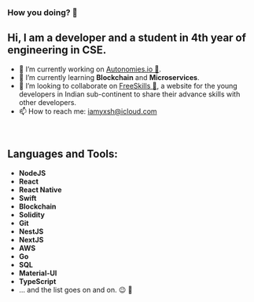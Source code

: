 ### How you doing? 👋

## Hi, I am a developer and a student in 4th year of engineering in CSE.

- 🔭 I’m currently working on [Autonomies.io 🎸](https://www.autonomies.io/).
- 🌱 I’m currently learning __Blockchain__ and __Microservices__.
- 👯 I’m looking to collaborate on [FreeSkills 🦋](https://github.com/Free-Skills), a website for the young developers in Indian sub-continent to share their advance skills with other developers.
- 📫 How to reach me: iamyxsh@icloud.com

<br />

## Languages and Tools: 

- __NodeJS__
- __React__
- __React Native__
- __Swift__
- __Blockchain__
- __Solidity__
- __Git__
- __NestJS__
- __NextJS__
- __AWS__
- __Go__
- __SQL__
- __Material-UI__
- __TypeScript__
- ... and the list goes on and on. 😉 🙈
